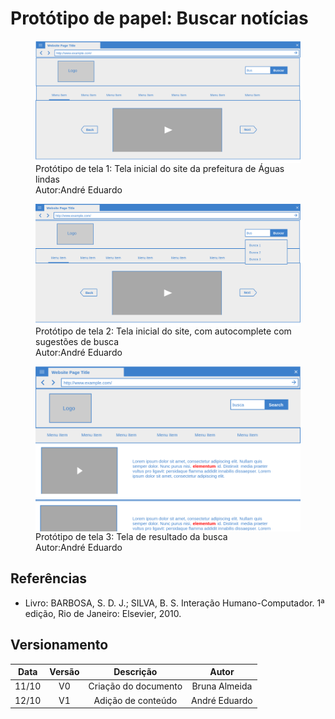 # Protótipo de papel: Buscar notícias

<figure>
<img align=center width="950" src="../../imagens/papel/busca1.png">
<figcaption>Protótipo de tela 1: Tela inicial do site da prefeitura de Águas lindas<br>
Autor:André Eduardo<br></figcaption>
</figure>

<figure>
<img align=center width="950" src="../../imagens/papel/busca2.png">
<figcaption>Protótipo de tela 2: Tela inicial do site, com autocomplete com sugestões de busca<br>
Autor:André Eduardo<br></figcaption>
</figure>

<figure>
<img align=center width="950" src="../../imagens/papel/busca3.png">
<figcaption>Protótipo de tela 3: Tela de resultado da busca<br>
Autor:André Eduardo</figcaption>
</figure>

## Referências

- Livro: BARBOSA, S. D. J.; SILVA, B. S. Interação Humano-Computador. 1ª edição, Rio de Janeiro: Elsevier, 2010.

## Versionamento

| Data  | Versão |      Descrição       |     Autor     |
| :---: | :----: | :------------------: | :-----------: |
| 11/10 |   V0   | Criação do documento | Bruna Almeida |
| 12/10 |   V1   |  Adição de conteúdo  | André Eduardo |
